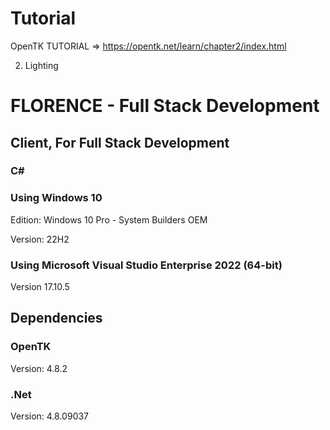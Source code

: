 # Tutorial

OpenTK TUTORIAL => https://opentk.net/learn/chapter2/index.html

2. Lighting

# FLORENCE - Full Stack Development
## Client, For Full Stack Development
### C#

### Using Windows 10
Edition: Windows 10 Pro - System Builders OEM

Version: 22H2

### Using Microsoft Visual Studio Enterprise 2022 (64-bit) 

Version 17.10.5

## Dependencies

### OpenTK

Version: 4.8.2

### .Net

Version: 4.8.09037
